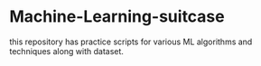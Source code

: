 # Machine-Learning-suitcase
this repository has practice scripts for various ML algorithms and techniques along with dataset.
